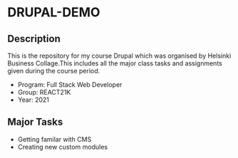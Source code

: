 # DRUPAL-DEMO

## Description

This is the repository for my course Drupal which was organised by Helsinki Business Collage.This includes all the major class tasks and assignments given during the course period.
- Program: Full Stack Web Developer
- Group: REACT21K
- Year: 2021

## Major Tasks

- Getting familar with CMS
- Creating new custom modules
